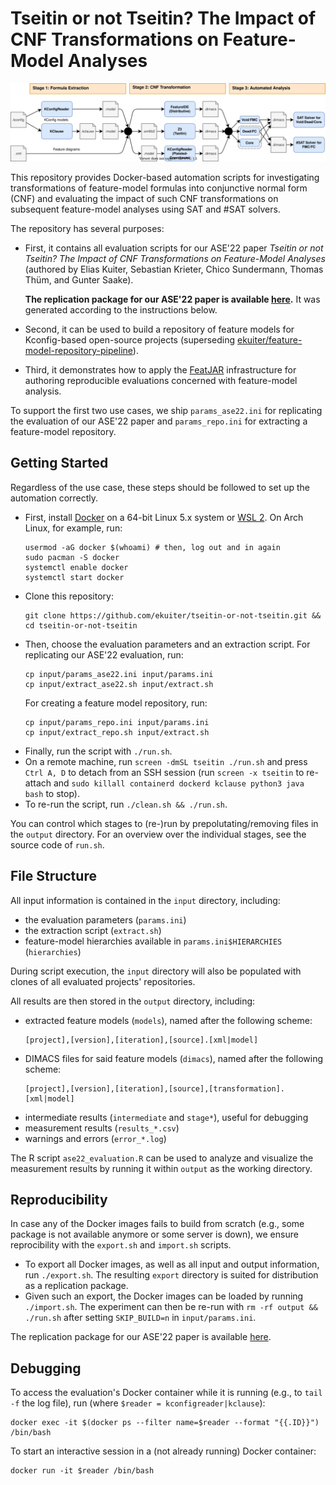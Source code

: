 # Tseitin or not Tseitin? The Impact of CNF Transformations on Feature-Model Analyses

![Evaluation Stages](stages.svg)

This repository provides Docker-based automation scripts for investigating transformations of feature-model formulas into conjunctive normal form (CNF) and evaluating the impact of such CNF transformations on subsequent feature-model analyses using SAT and #SAT solvers.

The repository has several purposes:

* First, it contains all evaluation scripts for our ASE'22 paper *Tseitin or not Tseitin? The Impact of CNF Transformations on Feature-Model Analyses* (authored by Elias Kuiter, Sebastian Krieter, Chico Sundermann, Thomas Thüm, and Gunter Saake).
    
    **The replication package for our ASE'22 paper is available [here](https://cloud.ovgu.de/s/pLyGicS95Z98bzg).**
    It was generated according to the instructions below.
* Second, it can be used to build a repository of feature models for Kconfig-based open-source projects (superseding [ekuiter/feature-model-repository-pipeline](https://github.com/ekuiter/feature-model-repository-pipeline)).
* Third, it demonstrates how to apply the [FeatJAR](https://github.com/FeatJAR) infrastructure for authoring reproducible evaluations concerned with feature-model analysis.

To support the first two use cases, we ship `params_ase22.ini` for replicating the evaluation of our ASE'22 paper and `params_repo.ini` for extracting a feature-model repository.

## Getting Started

Regardless of the use case, these steps should be followed to set up the automation correctly.

* First, install [Docker](https://docs.docker.com/get-docker/) on a 64-bit Linux 5.x system or [WSL 2](https://docs.microsoft.com/de-de/windows/wsl/install).
    On Arch Linux, for example, run:
    ```
    usermod -aG docker $(whoami) # then, log out and in again
    sudo pacman -S docker
    systemctl enable docker
    systemctl start docker
    ```
* Clone this repository:
    ```
    git clone https://github.com/ekuiter/tseitin-or-not-tseitin.git && cd tseitin-or-not-tseitin
    ```
* Then, choose the evaluation parameters and an extraction script.
    For replicating our ASE'22 evaluation, run:
    ```
    cp input/params_ase22.ini input/params.ini
    cp input/extract_ase22.sh input/extract.sh
    ```
    For creating a feature model repository, run:
    ```
    cp input/params_repo.ini input/params.ini
    cp input/extract_repo.sh input/extract.sh
    ```
* Finally, run the script with `./run.sh`.
* On a remote machine, run `screen -dmSL tseitin ./run.sh` and press `Ctrl A, D` to detach from an SSH session (run `screen -x tseitin` to re-attach and `sudo killall containerd dockerd kclause python3 java bash` to stop).
* To re-run the script, run `./clean.sh && ./run.sh`.

You can control which stages to (re-)run by prepolutating/removing files in the `output` directory.
For an overview over the individual stages, see the source code of `run.sh`.

## File Structure

All input information is contained in the `input` directory, including:

* the evaluation parameters (`params.ini`)
* the extraction script (`extract.sh`)
* feature-model hierarchies available in `params.ini$HIERARCHIES` (`hierarchies`)

During script execution, the `input` directory will also be populated with clones of all evaluated projects' repositories.

All results are then stored in the `output` directory, including:

* extracted feature models (`models`), named after the following scheme:
    ```
    [project],[version],[iteration],[source].[xml|model]
    ```
* DIMACS files for said feature models (`dimacs`), named after the following scheme:
    ```
    [project],[version],[iteration],[source],[transformation].[xml|model]
    ```
* intermediate results (`intermediate` and `stage*`), useful for debugging
* measurement results (`results_*.csv`)
* warnings and errors (`error_*.log`)

The R script `ase22_evaluation.R` can be used to analyze and visualize the measurement results by running it within `output` as the working directory.

## Reproducibility

In case any of the Docker images fails to build from scratch (e.g., some package is not available anymore or some server is down), we ensure reprocibility with the `export.sh` and `import.sh` scripts.

* To export all Docker images, as well as all input and output information, run `./export.sh`.
    The resulting `export` directory is suited for distribution as a replication package.
* Given such an export, the Docker images can be loaded by running `./import.sh`.
    The experiment can then be re-run with `rm -rf output && ./run.sh` after setting `SKIP_BUILD=n` in `input/params.ini`.

The replication package for our ASE'22 paper is available [here](https://cloud.ovgu.de/s/pLyGicS95Z98bzg).

## Debugging

To access the evaluation's Docker container while it is running (e.g., to `tail -f` the log file), run (where `$reader = kconfigreader|kclause`):

```
docker exec -it $(docker ps --filter name=$reader --format "{{.ID}}") /bin/bash
```

To start an interactive session in a (not already running) Docker container:

```
docker run -it $reader /bin/bash
```
